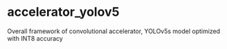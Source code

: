 # accelerator_yolov5
Overall framework of convolutional accelerator, YOLOv5s model optimized with INT8 accuracy
